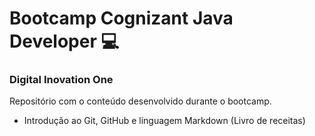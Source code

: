 # Bootcamp Cognizant Java Developer :computer:

### Digital Inovation One

Repositório com o conteúdo desenvolvido durante o bootcamp.

- Introdução ao Git, GitHub e linguagem Markdown (Livro de receitas)
